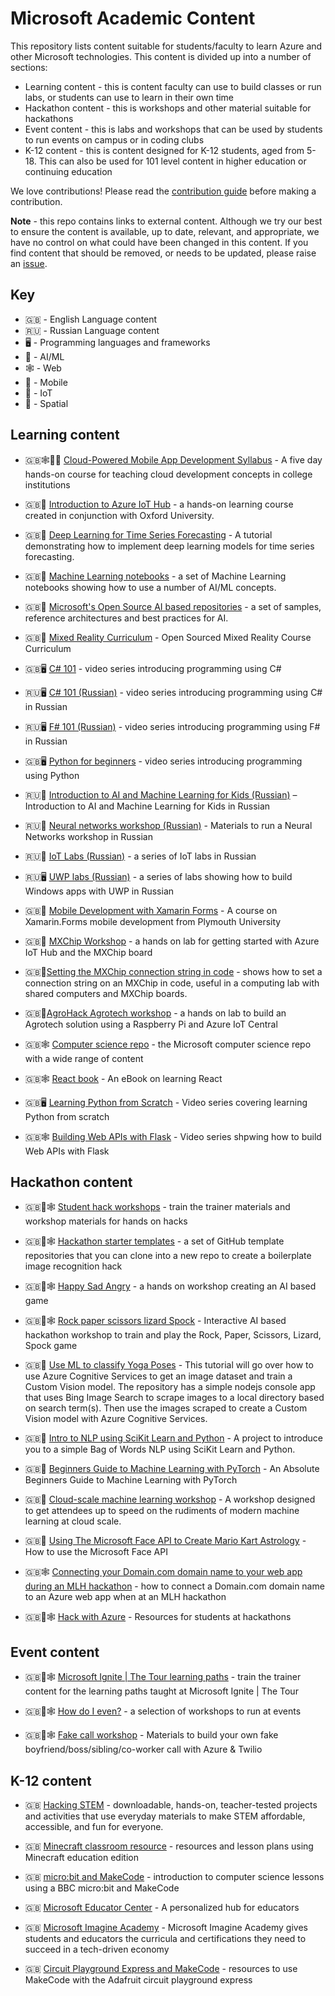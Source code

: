 # Microsoft Academic Content

This repository lists content suitable for students/faculty to learn Azure and other Microsoft technologies. This content is divided up into a number of sections:

* Learning content - this is content faculty can use to build classes or run labs, or students can use to learn in their own time
* Hackathon content - this is workshops and other material suitable for hackathons
* Event content - this is labs and workshops that can be used by students to run events on campus or in coding clubs
* K-12 content - this is content designed for K-12 students, aged from 5-18. This can also be used for 101 level content in higher education or continuing education

We love contributions! Please read the [contribution guide](./CONTRIBUTING.md) before making a contribution.

**Note** - this repo contains links to external content. Although we try our best to ensure the content is available, up to date, relevant, and appropriate, we have no control on what could have been changed in this content. If you find content that should be removed, or needs to be updated, please raise an [issue](https://github.com/jimbobbennett/MicrosoftAcademicContent/issues).

## Key

* 🇬🇧 - English Language content
* 🇷🇺 - Russian Language content
* 🖥 - Programming languages and frameworks
* 🧠 - AI/ML
* 🕸 - Web
* 📱 - Mobile
* 🤖 - IoT
* 🥽 - Spatial

## Learning content

* 🇬🇧🕸📱🤖 [Cloud-Powered Mobile App Development Syllabus](https://github.com/toolboc/Cloud-Powered-Mobile-App-Development-Curriculum) - A five day hands-on course for teaching cloud development concepts in college institutions

* 🇬🇧🤖 [Introduction to Azure IoT Hub](https://docs.microsoft.com/en-us/learn/modules/introduction-to-iot-hub/?WT.mc_id=educationcontent-general-jabenn) - a hands-on learning course created in conjunction with Oxford University.

* 🇬🇧🧠 [Deep Learning for Time Series Forecasting](https://github.com/Azure/DeepLearningForTimeSeriesForecasting) - A tutorial demonstrating how to implement deep learning models for time series forecasting.

* 🇬🇧🧠 [Machine Learning notebooks](https://github.com/Azure/MachineLearningNotebooks/tree/master/how-to-use-azureml/automated-machine-learning) - a set of Machine Learning notebooks showing how to use a number of AI/ML concepts.

* 🇬🇧🧠 [Microsoft's Open Source AI based repositories](https://github.com/microsoft/ai) - a set of samples, reference architectures and best practices for AI.

* 🇬🇧🥽 [Mixed Reality Curriculum](https://github.com/Yonet/AzureMixedRealityDocs) - Open Sourced Mixed Reality Course Curriculum

* 🇬🇧🖥 [C# 101](https://channel9.msdn.com/Series/CSharp-101/?WT.mc_id=educationcontent-general-jabenn) - video series introducing programming using C#

* 🇷🇺🖥 [C# 101 (Russian)](https://www.youtube.com/playlist?list=PL6XUtJhtlpPM3mTfgYBY5Zql4b4szL4KP) - video series introducing programming using C# in Russian

* 🇷🇺🖥 [F# 101 (Russian)](https://channel9.msdn.com/Series/Exciting-introduction-to-functional-programming-in-F-rus) - video series introducing programming using F# in Russian

* 🇬🇧🖥 [Python for beginners](https://channel9.msdn.com/Series/Intro-to-Python-Development) - video series introducing programming using Python

* 🇷🇺🧠 [Introduction to AI and Machine Learning for Kids (Russian)](https://www.youtube.com/playlist?list=PL6XUtJhtlpPOJu1OTwZ4I7xmnoyqQ_BFR) – Introduction to AI and Machine Learning for Kids in Russian

* 🇷🇺🧠 [Neural networks workshop (Russian)](https://github.com/shwars/NeuroWorkshop) - Materials to run a Neural Networks workshop in Russian

* 🇷🇺🤖 [IoT Labs (Russian)](https://github.com/evangelism/IoTSchool) - a series of IoT labs in Russian

* 🇷🇺🖥 [UWP labs (Russian)](https://github.com/evangelism/Win10UWPCourse) - a series of labs showing how to build Windows apps with UWP in Russian

* 🇬🇧📱 [Mobile Development with Xamarin Forms](https://github.com/UniversityOfPlymouthComputing/MobileDev-XamarinForms) - A course on Xamarin.Forms mobile development from Plymouth University

* 🇬🇧🤖 [MXChip Workshop](https://github.com/jimbobbennett/MXChip-Workshop) - a hands on lab for getting started with Azure IoT Hub and the MXChip board

* 🇬🇧🤖[Setting the MXChip connection string in code](https://www.jimbobbennett.io/setting-an-mxchip-connection-string-in-code/) - shows how to set a connection string on an MXChip in code, useful in a computing lab with shared computers and MXChip boards.

* 🇬🇧🤖[AgroHack Agrotech workshop](https://github.com/jimbobbennett/AgroHack) - a hands on lab to build an Agrotech solution using a Raspberry Pi and Azure IoT Central

* 🇬🇧🕸 [Computer science repo](https://github.com/microsoft/computerscience) - the Microsoft computer science repo with a wide range of content

* 🇬🇧🕸 [React book](https://softchris.github.io/books/react/) - An eBook on learning React

* 🇬🇧🖥 [Learning Python from Scratch](https://www.youtube.com/watch?v=q6bZcsOhwKk&list=PLG8WGLcszzgWec9s06fMn760bZ7LGV3ya) - Video series covering learning Python from scratch

* 🇬🇧🕸 [Building Web APIs with Flask](https://www.youtube.com/watch?v=WdY7tZY2jcs&list=PLG8WGLcszzgUATIteQTzPBPYJbiBbaymY) - Video series shpwing how to build Web APIs with Flask

## Hackathon content

* 🇬🇧🧠🕸 [Student hack workshops](https://github.com/microsoft/computerscience/tree/master/Events%20and%20Hacks/Student%20Hacks) - train the trainer materials and workshop materials for hands on hacks

* 🇬🇧🧠🕸 [Hackathon starter templates](https://gist.github.com/jimbobbennett/5fba488e0722f089b306f83695b2e365) - a set of GitHub template repositories that you can clone into a new repo to create a boilerplate image recognition hack

* 🇬🇧🧠🕸 [Happy Sad Angry](https://github.com/jimbobbennett/HappySadAngryWorkshop) - a hands on workshop creating an AI based game

* 🇬🇧🧠🕸 [Rock paper scissors lizard Spock](https://gist.github.com/berndverst/adfabadabd7838a39dca124931350786) - Interactive AI based hackathon workshop to train and play the Rock, Paper, Scissors, Lizard, Spock game

* 🇬🇧🧠 [Use ML to classify Yoga Poses](https://github.com/cassieview/Use-ML-To-Classify-Yoga-Poses) - This tutorial will go over how to use Azure Cognitive Services to get an image dataset and train a Custom Vision model. The repository has a simple nodejs console app that uses Bing Image Search to scrape images to a local directory based on search term(s). Then use the images scraped to create a Custom Vision model with Azure Cognitive Services.

* 🇬🇧🧠 [Intro to NLP using SciKit Learn and Python](https://github.com/cassieview/intro-nlp-wine-reviews) - A project to introduce you to a simple Bag of Words NLP using SciKit Learn and Python.

* 🇬🇧🧠 [Beginners Guide to Machine Learning with PyTorch](https://github.com/sethjuarez/pytorchintro) - An Absolute Beginners Guide to Machine Learning with PyTorch

* 🇬🇧🧠 [Cloud-scale machine learning workshop](https://github.com/cloudscaleml) - A workshop designed to get attendees up to speed on the rudiments of modern machine learning at cloud scale.

* 🇬🇧🧠 [Using The Microsoft Face API to Create Mario Kart Astrology](https://dev.to/azure/using-the-microsoft-face-api-to-create-mario-kart-astrology-3hap) - How to use the Microsoft Face API

* 🇬🇧🕸 [Connecting your Domain.com domain name to your web app during an MLH hackathon](https://dev.to/azure/connecting-your-domain-com-domain-name-to-your-web-app-during-an-mlh-hackathon-287o) - how to connect a Domain.com domain name to an Azure web app when at an MLH hackathon

* 🇬🇧🧠🕸 [Hack with Azure](https://github.com/microsoft/hackwithazure) - Resources for students at hackathons

## Event content

* 🇬🇧🧠🕸 [Microsoft Ignite | The Tour learning paths](https://github.com/microsoft/ignite-learning-paths-training) - train the trainer content for the learning paths taught at Microsoft Ignite | The Tour

* 🇬🇧🧠🕸 [How do I even?](https://www.howdoieven.dev) - a selection of workshops to run at events

* 🇬🇧🧠🕸 [Fake call workshop](https://github.com/ChloeCodesThings/FakeCallWorkshop) - Materials to build your own fake boyfriend/boss/sibling/co-worker call with Azure & Twilio

## K-12 content

* 🇬🇧 [Hacking STEM](https://www.microsoft.com/en-us/education/education-workshop/activity-library.aspx?WT.mc_id=educationcontent-general-jabenn) - downloadable, hands-on, teacher-tested projects and activities that use everyday materials to make STEM affordable, accessible, and fun for everyone.

* 🇬🇧 [Minecraft classroom resource](https://education.minecraft.net/class-resources/lessons/) - resources and lesson plans using Minecraft education edition

* 🇬🇧 [micro:bit and MakeCode](https://makecode.microbit.org/lessons/) - introduction to computer science lessons using a BBC micro:bit and MakeCode

* 🇬🇧 [Microsoft Educator Center](https://education.microsoft.com/en-us) - A personalized hub for educators

* 🇬🇧 [Microsoft Imagine Academy](https://www.microsoft.com/en-us/education/imagine-academy/default.aspx) - Microsoft Imagine Academy gives students and educators the curricula and certifications they need to succeed in a tech-driven economy

* 🇬🇧 [Circuit Playground Express and MakeCode](https://learn.adafruit.com/makecode) - resources to use MakeCode with the Adafruit circuit playground express
